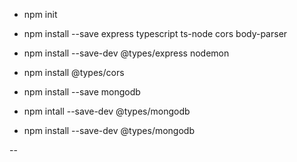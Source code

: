  - npm init
 - npm install --save express typescript ts-node cors body-parser
 - npm install --save-dev @types/express nodemon

 - npm install @types/cors
 - npm install --save mongodb
 - npm intall --save-dev @types/mongodb
 - npm install --save-dev @types/mongodb



 --
